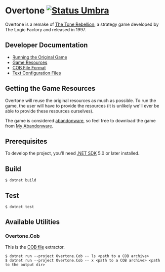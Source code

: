 Overtone [![Status Umbra][status-umbra]][andivionian-status-classifier]
========
Overtone is a remake of [The Tone Rebellion][wikipedia.the-tone-rebellion], a
strategy game developed by The Logic Factory and released in 1997.

Developer Documentation
-----------------------
- [Running the Original Game][docs.running-original]
- [Game Resources][docs.resources]
- [COB File Format][docs.cob]
- [Text Configuration Files][docs.txt]

Getting the Game Resources
--------------------------
Overtone will reuse the original resources as much as possible. To run the game,
the user will have to provide the resources (it is unlikely we'll ever be able
to provide these resources ourselves).

The game is considered [abandonware][wikipedia.abandonware], so feel free to
download the game from [My Abandonware][my-abandonware.the-tone-rebellion].

Prerequisites
-------------
To develop the project, you'll need [.NET SDK][dotnet-sdk] 5.0 or later installed.

Build
-----
```console
$ dotnet build
```

Test
----
```console
$ dotnet test
```

Available Utilities
-------------------

### Overtone.Cob

This is the [COB file][docs.cob] extractor.

```console
$ dotnet run --project Overtone.Cob -- ls <path to a COB archive>
$ dotnet run --project Overtone.Cob -- x <path to a COB archive> <path to the output dir>
```

[andivionian-status-classifier]: https://github.com/ForNeVeR/andivionian-status-classifier#status-umbra-
[docs.cob]: docs/cob.md
[docs.resources]: docs/resources.md
[docs.running-original]: docs/running-original.md
[docs.txt]: ./docs/txt.md
[dotnet-sdk]: https://dot.net/
[my-abandonware.the-tone-rebellion]: https://www.myabandonware.com/game/the-tone-rebellion-cjc
[wikipedia.abandonware]: https://en.wikipedia.org/wiki/Abandonware
[wikipedia.the-tone-rebellion]: https://en.wikipedia.org/wiki/The_Tone_Rebellion

[status-umbra]: https://img.shields.io/badge/status-umbra-red.svg
